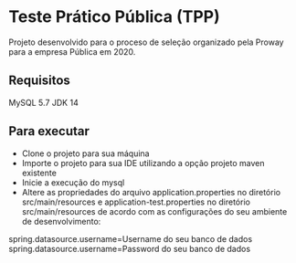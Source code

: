 # Teste Prático Pública (TPP)

Projeto desenvolvido para o proceso de seleção organizado pela Proway para a empresa Pública em 2020. 

## Requisitos

MySQL 5.7
JDK 14

## Para executar
- Clone o projeto para sua máquina
- Importe o projeto para sua IDE utilizando a opção projeto maven existente	
- Inicie a execução do mysql
- Altere as propriedades do arquivo application.properties no diretório src/main/resources e application-test.properties no diretório src/main/resources
de acordo com as configurações do seu ambiente de desenvolvimento: 

spring.datasource.username=Username do seu banco de dados 
spring.datasource.username=Password do seu banco de dados